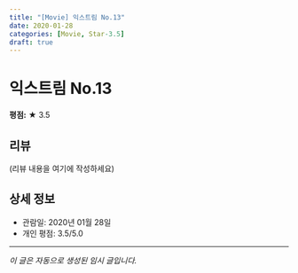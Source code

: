 ```yaml
---
title: "[Movie] 익스트림 No.13"
date: 2020-01-28
categories: [Movie, Star-3.5]
draft: true
---
```


# 익스트림 No.13

**평점:** ★ 3.5

## 리뷰

(리뷰 내용을 여기에 작성하세요)

## 상세 정보

- 관람일: 2020년 01월 28일
- 개인 평점: 3.5/5.0

---

*이 글은 자동으로 생성된 임시 글입니다.*
